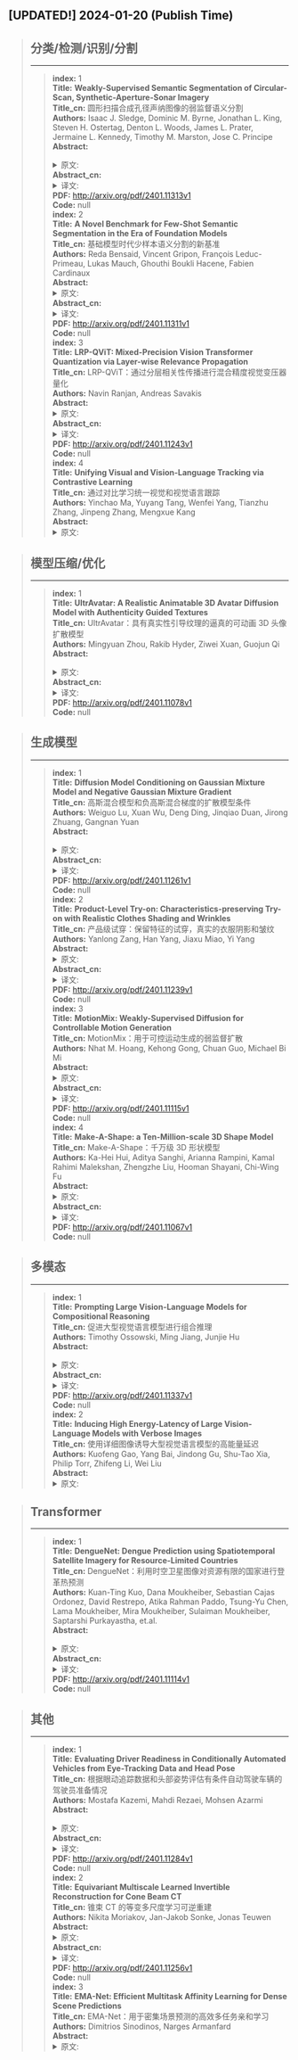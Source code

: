 ## [UPDATED!] **2024-01-20** (Publish Time)

>## **分类/检测/识别/分割**
>---
>>**index:** 1<br />
**Title:** **Weakly-Supervised Semantic Segmentation of Circular-Scan, Synthetic-Aperture-Sonar Imagery**<br />
**Title_cn:** 圆形扫描合成孔径声纳图像的弱监督语义分割<br />
**Authors:** Isaac J. Sledge, Dominic M. Byrne, Jonathan L. King, Steven H. Ostertag, Denton L. Woods, James L. Prater, Jermaine L. Kennedy, Timothy M. Marston, Jose C. Principe<br />
**Abstract:** <details><summary>原文: </summary>We propose a weakly-supervised framework for the semantic segmentation of circular-scan synthetic-aperture-sonar (CSAS) imagery. The first part of our framework is trained in a supervised manner, on image-level labels, to uncover a set of semi-sparse, spatially-discriminative regions in each image. The classification uncertainty of each region is then evaluated. Those areas with the lowest uncertainties are then chosen to be weakly labeled segmentation seeds, at the pixel level, for the second part of the framework. Each of the seed extents are progressively resized according to an unsupervised, information-theoretic loss with structured-prediction regularizers. This reshaping process uses multi-scale, adaptively-weighted features to delineate class-specific transitions in local image content. Content-addressable memories are inserted at various parts of our framework so that it can leverage features from previously seen images to improve segmentation performance for related images.   We evaluate our weakly-supervised framework using real-world CSAS imagery that contains over ten seafloor classes and ten target classes. We show that our framework performs comparably to nine fully-supervised deep networks. Our framework also outperforms eleven of the best weakly-supervised deep networks. We achieve state-of-the-art performance when pre-training on natural imagery. The average absolute performance gap to the next-best weakly-supervised network is well over ten percent for both natural imagery and sonar imagery. This gap is found to be statistically significant.</details>
**Abstract_cn:** <details><summary>译文: </summary>我们提出了一种弱监督框架，用于圆形扫描合成孔径声纳（CSAS）图像的语义分割。我们框架的第一部分以图像级标签上的监督方式进行训练，以发现每个图像中的一组半稀疏的、空间区分的区域。然后评估每个区域的分类不确定性。然后，选择那些不确定性最低的区域作为框架第二部分在像素级别的弱标记分割种子。每个种子范围都根据无监督的信息论损失和结构化预测正则化器逐步调整大小。此重塑过程使用多尺度、自适应加权特征来描绘局部图像内容中特定于类的过渡。内容可寻址存储器被插入到我们框架的各个部分，以便它可以利用先前看到的图像的特征来提高相关图像的分割性能。我们使用包含十多个海底类别和十多个目标类别的真实 CSAS 图像来评估我们的弱监督框架。我们证明我们的框架的性能与九个完全监督的深度网络相当。我们的框架还优于十一个最好的弱监督深度网络。在对自然图像进行预训练时，我们实现了最先进的性能。对于自然图像和声纳图像来说，与次优弱监督网络的平均绝对性能差距远远超过百分之十。发现这种差距在统计上是显着的。</details>
**PDF:** <http://arxiv.org/pdf/2401.11313v1><br />
**Code:** null<br />
>>**index:** 2<br />
**Title:** **A Novel Benchmark for Few-Shot Semantic Segmentation in the Era of Foundation Models**<br />
**Title_cn:** 基础模型时代少样本语义分割的新基准<br />
**Authors:** Reda Bensaid, Vincent Gripon, François Leduc-Primeau, Lukas Mauch, Ghouthi Boukli Hacene, Fabien Cardinaux<br />
**Abstract:** <details><summary>原文: </summary>In recent years, the rapid evolution of computer vision has seen the emergence of various vision foundation models, each tailored to specific data types and tasks. While large language models often share a common pretext task, the diversity in vision foundation models arises from their varying training objectives. In this study, we delve into the quest for identifying the most effective vision foundation models for few-shot semantic segmentation, a critical task in computer vision. Specifically, we conduct a comprehensive comparative analysis of four prominent foundation models: DINO V2, Segment Anything, CLIP, Masked AutoEncoders, and a straightforward ResNet50 pre-trained on the COCO dataset. Our investigation focuses on their adaptability to new semantic segmentation tasks, leveraging only a limited number of segmented images. Our experimental findings reveal that DINO V2 consistently outperforms the other considered foundation models across a diverse range of datasets and adaptation methods. This outcome underscores DINO V2's superior capability to adapt to semantic segmentation tasks compared to its counterparts. Furthermore, our observations indicate that various adapter methods exhibit similar performance, emphasizing the paramount importance of selecting a robust feature extractor over the intricacies of the adaptation technique itself. This insight sheds light on the critical role of feature extraction in the context of few-shot semantic segmentation. This research not only contributes valuable insights into the comparative performance of vision foundation models in the realm of few-shot semantic segmentation but also highlights the significance of a robust feature extractor in this domain.</details>
**Abstract_cn:** <details><summary>译文: </summary>近年来，计算机视觉的快速发展出现了各种视觉基础模型，每种模型都针对特定的数据类型和任务量身定制。虽然大型语言模型通常共享一个共同的借口任务，但视觉基础模型的多样性源于其不同的训练目标。在这项研究中，我们深入研究了如何确定最有效的视觉基础模型来进行少样本语义分割，这是计算机视觉中的一项关键任务。具体来说，我们对四种著名的基础模型进行了全面的比较分析：DINO V2、Segment Anything、CLIP、Masked AutoEncoders 以及在 COCO 数据集上预训练的简单 ResNet50。我们的研究重点是它们对新语义分割任务的适应性，仅利用有限数量的分割图像。我们的实验结果表明，DINO V2 在各种数据集和适应方法中始终优于其他考虑的基础模型。这一结果强调了 DINO V2 与同类产品相比，适应语义分割任务的卓越能力。此外，我们的观察表明，各种适配器方法表现出相似的性能，强调选择鲁棒的特征提取器比适应技术本身的复杂性至关重要。这一见解揭示了特征提取在少镜头语义分割背景下的关键作用。这项研究不仅为视觉基础模型在少镜头语义分割领域的比较性能提供了宝贵的见解，而且还强调了强大的特征提取器在该领域的重要性。</details>
**PDF:** <http://arxiv.org/pdf/2401.11311v1><br />
**Code:** null<br />
>>**index:** 3<br />
**Title:** **LRP-QViT: Mixed-Precision Vision Transformer Quantization via Layer-wise Relevance Propagation**<br />
**Title_cn:** LRP-QViT：通过分层相关性传播进行混合精度视觉变压器量化<br />
**Authors:** Navin Ranjan, Andreas Savakis<br />
**Abstract:** <details><summary>原文: </summary>Vision transformers (ViTs) have demonstrated remarkable performance across various visual tasks. However, ViT models suffer from substantial computational and memory requirements, making it challenging to deploy them on resource-constrained platforms. Quantization is a popular approach for reducing model size, but most studies mainly focus on equal bit-width quantization for the entire network, resulting in sub-optimal solutions. While there are few works on mixed precision quantization (MPQ) for ViTs, they typically rely on search space-based methods or employ mixed precision arbitrarily. In this paper, we introduce LRP-QViT, an explainability-based method for assigning mixed-precision bit allocations to different layers based on their importance during classification. Specifically, to measure the contribution score of each layer in predicting the target class, we employ the Layer-wise Relevance Propagation (LRP) method. LRP assigns local relevance at the output layer and propagates it through all layers, distributing the relevance until it reaches the input layers. These relevance scores serve as indicators for computing the layer contribution score. Additionally, we have introduced a clipped channel-wise quantization aimed at eliminating outliers from post-LayerNorm activations to alleviate severe inter-channel variations. To validate and assess our approach, we employ LRP-QViT across ViT, DeiT, and Swin transformer models on various datasets. Our experimental findings demonstrate that both our fixed-bit and mixed-bit post-training quantization methods surpass existing models in the context of 4-bit and 6-bit quantization.</details>
**Abstract_cn:** <details><summary>译文: </summary>视觉转换器 (ViT) 在各种视觉任务中表现出了卓越的性能。然而，ViT 模型面临大量的计算和内存需求，使得在资源受限的平台上部署它们具有挑战性。量化是减小模型大小的流行方法，但大多数研究主要集中在整个网络的等位宽量化上，从而导致解决方案次优。虽然关于 ViT 混合精度量化（MPQ）的工作很少，但它们通常依赖于基于搜索空间的方法或任意采用混合精度。在本文中，我们介绍了 LRP-QViT，这是一种基于可解释性的方法，用于根据分类过程中的重要性将混合精度比特分配分配给不同的层。具体来说，为了衡量每一层在预测目标类别中的贡献分数，我们采用逐层相关性传播（LRP）方法。 LRP 在输出层分配局部相关性，并将其传播到所有层，分配相关性直到到达输入层。这些相关性分数充当计算层贡献分数的指标。此外，我们引入了一种剪切通道量化，旨在消除 LayerNorm 后激活中的异常值，以减轻严重的通道间变化。为了验证和评估我们的方法，我们在各种数据集上跨 ViT、DeiT 和 Swin 变压器模型使用 LRP-QViT。我们的实验结果表明，我们的固定位和混合位训练后量化方法在 4 位和 6 位量化方面都超越了现有模型。</details>
**PDF:** <http://arxiv.org/pdf/2401.11243v1><br />
**Code:** null<br />
>>**index:** 4<br />
**Title:** **Unifying Visual and Vision-Language Tracking via Contrastive Learning**<br />
**Title_cn:** 通过对比学习统一视觉和视觉语言跟踪<br />
**Authors:** Yinchao Ma, Yuyang Tang, Wenfei Yang, Tianzhu Zhang, Jinpeng Zhang, Mengxue Kang<br />
**Abstract:** <details><summary>原文: </summary>Single object tracking aims to locate the target object in a video sequence according to the state specified by different modal references, including the initial bounding box (BBOX), natural language (NL), or both (NL+BBOX). Due to the gap between different modalities, most existing trackers are designed for single or partial of these reference settings and overspecialize on the specific modality. Differently, we present a unified tracker called UVLTrack, which can simultaneously handle all three reference settings (BBOX, NL, NL+BBOX) with the same parameters. The proposed UVLTrack enjoys several merits. First, we design a modality-unified feature extractor for joint visual and language feature learning and propose a multi-modal contrastive loss to align the visual and language features into a unified semantic space. Second, a modality-adaptive box head is proposed, which makes full use of the target reference to mine ever-changing scenario features dynamically from video contexts and distinguish the target in a contrastive way, enabling robust performance in different reference settings. Extensive experimental results demonstrate that UVLTrack achieves promising performance on seven visual tracking datasets, three vision-language tracking datasets, and three visual grounding datasets. Codes and models will be open-sourced at https://github.com/OpenSpaceAI/UVLTrack.</details>
**Abstract_cn:** <details><summary>译文: </summary>单目标跟踪旨在根据不同模态参考指定的状态来定位视频序列中的目标对象，包括初始边界框（BBOX）、自然语言（NL）或两者（NL+BBOX）。由于不同模态之间的差距，大多数现有跟踪器都是针对这些参考设置中的单个或部分而设计的，并且过度专注于特定模态。不同的是，我们提出了一个名为 UVLTrack 的统一跟踪器，它可以使用相同的参数同时处理所有三个参考设置（BBOX、NL、NL+BBOX）。所提出的 UVLTrack 有几个优点。首先，我们设计了一个用于联合视觉和语言特征学习的模态统一特征提取器，并提出了一种多模态对比损失，将视觉和语言特征对齐到统一的语义空间中。其次，提出了一种模态自适应盒头，它充分利用目标参考从视频上下文中动态挖掘不断变化的场景特征，并以对比的方式区分目标，从而在不同的参考设置下实现鲁棒的性能。大量的实验结果表明，UVLTrack 在七个视觉跟踪数据集、三个视觉语言跟踪数据集和三个视觉基础数据集上取得了良好的性能。代码和模型将在 https://github.com/OpenSpaceAI/UVLTrack 开源。</details>
**PDF:** <http://arxiv.org/pdf/2401.11228v1><br />
**Code:** null<br />
>>**index:** 5<br />
**Title:** **Susceptibility of Adversarial Attack on Medical Image Segmentation Models**<br />
**Title_cn:** 医学图像分割模型对抗性攻击的敏感性<br />
**Authors:** Zhongxuan Wang, Leo Xu<br />
**Abstract:** <details><summary>原文: </summary>The nature of deep neural networks has given rise to a variety of attacks, but little work has been done to address the effect of adversarial attacks on segmentation models trained on MRI datasets. In light of the grave consequences that such attacks could cause, we explore four models from the U-Net family and examine their responses to the Fast Gradient Sign Method (FGSM) attack. We conduct FGSM attacks on each of them and experiment with various schemes to conduct the attacks. In this paper, we find that medical imaging segmentation models are indeed vulnerable to adversarial attacks and that there is a negligible correlation between parameter size and adversarial attack success. Furthermore, we show that using a different loss function than the one used for training yields higher adversarial attack success, contrary to what the FGSM authors suggested. In future efforts, we will conduct the experiments detailed in this paper with more segmentation models and different attacks. We will also attempt to find ways to counteract the attacks by using model ensembles or special data augmentations. Our code is available at https://github.com/ZhongxuanWang/adv_attk</details>
**Abstract_cn:** <details><summary>译文: </summary>深度神经网络的性质引发了各种攻击，但很少有工作来解决对抗性攻击对 MRI 数据集训练的分割模型的影响。鉴于此类攻击可能造成的严重后果，我们探索了 U-Net 系列中的四种模型，并检查了它们对快速梯度符号方法 (FGSM) 攻击的响应。我们对它们中的每一个进行 FGSM 攻击，并尝试各种方案来进行攻击。在本文中，我们发现医学成像分割模型确实容易受到对抗性攻击，并且参数大小和对抗性攻击成功之间的相关性可以忽略不计。此外，我们表明，使用与训练中使用的损失函数不同的损失函数会产生更高的对抗性攻击成功率，这与 FGSM 作者的建议相反。在未来的工作中，我们将使用更多的分割模型和不同的攻击来进行本文详细介绍的实验。我们还将尝试找到通过使用模型集成或特殊数据增强来抵消攻击的方法。我们的代码位于 https://github.com/ZhongxuanWang/adv_attk</details>
**PDF:** <http://arxiv.org/pdf/2401.11224v1><br />
**Code:** null<br />
>>**index:** 6<br />
**Title:** **Towards Category Unification of 3D Single Object Tracking on Point Clouds**<br />
**Title_cn:** 迈向点云上 3D 单目标跟踪的类别统一<br />
**Authors:** Jiahao Nie, Zhiwei He, Xudong Lv, Xueyi Zhou, Dong-Kyu Chae, Fei Xie<br />
**Abstract:** <details><summary>原文: </summary>Category-specific models are provenly valuable methods in 3D single object tracking (SOT) regardless of Siamese or motion-centric paradigms. However, such over-specialized model designs incur redundant parameters, thus limiting the broader applicability of 3D SOT task. This paper first introduces unified models that can simultaneously track objects across all categories using a single network with shared model parameters. Specifically, we propose to explicitly encode distinct attributes associated to different object categories, enabling the model to adapt to cross-category data. We find that the attribute variances of point cloud objects primarily occur from the varying size and shape (e.g., large and square vehicles v.s. small and slender humans). Based on this observation, we design a novel point set representation learning network inheriting transformer architecture, termed AdaFormer, which adaptively encodes the dynamically varying shape and size information from cross-category data in a unified manner. We further incorporate the size and shape prior derived from the known template targets into the model's inputs and learning objective, facilitating the learning of unified representation. Equipped with such designs, we construct two category-unified models SiamCUT and MoCUT.Extensive experiments demonstrate that SiamCUT and MoCUT exhibit strong generalization and training stability. Furthermore, our category-unified models outperform the category-specific counterparts by a significant margin (e.g., on KITTI dataset, 12% and 3% performance gains on the Siamese and motion paradigms). Our code will be available.</details>
**Abstract_cn:** <details><summary>译文: </summary>无论是 Siamese 范式还是以运动为中心的范式，特定类别模型都是 3D 单对象跟踪 (SOT) 中经证明有价值的方法。然而，这种过于专业化的模型设计会产生冗余参数，从而限制了 3D SOT 任务的更广泛适用性。本文首先介绍了统一模型，该模型可以使用具有共享模型参数的单个网络同时跟踪所有类别的对象。具体来说，我们建议显式编码与不同对象类别相关的不同属性，使模型能够适应跨类别数据。我们发现点云对象的属性差异主要来自不同的尺寸和形状（例如，大型和方形的车辆与小型和细长的人类）。基于这一观察，我们设计了一种继承 Transformer 架构的新型点集表示学习网络，称为 AdaFormer，它以统一的方式自适应地编码来自跨类别数据的动态变化的形状和大小信息。我们进一步将从已知模板目标导出的尺寸和形状先验合并到模型的输入和学习目标中，促进统一表示的学习。配备这样的设计，我们构建了两个类别统一的模型SiamCUT和MoCUT。大量的实验表明SiamCUT和MoCUT表现出很强的泛化性和训练稳定性。此外，我们的类别统一模型明显优于特定类别模型（例如，在 KITTI 数据集上，暹罗模型和运动范例的性能分别提高了 12% 和 3%）。我们的代码将可用。</details>
**PDF:** <http://arxiv.org/pdf/2401.11204v1><br />
**Code:** null<br />
>>**index:** 7<br />
**Title:** **Pixel-Wise Recognition for Holistic Surgical Scene Understanding**<br />
**Title_cn:** 用于整体手术场景理解的逐像素识别<br />
**Authors:** Nicolás Ayobi, Santiago Rodríguez, Alejandra Pérez, Isabela Hernández, Nicolás Aparicio, Eugénie Dessevres, Sebastián Peña, Jessica Santander, Juan Ignacio Caicedo, Nicolás Fernández, et.al.<br />
**Abstract:** <details><summary>原文: </summary>This paper presents the Holistic and Multi-Granular Surgical Scene Understanding of Prostatectomies (GraSP) dataset, a curated benchmark that models surgical scene understanding as a hierarchy of complementary tasks with varying levels of granularity. Our approach enables a multi-level comprehension of surgical activities, encompassing long-term tasks such as surgical phases and steps recognition and short-term tasks including surgical instrument segmentation and atomic visual actions detection. To exploit our proposed benchmark, we introduce the Transformers for Actions, Phases, Steps, and Instrument Segmentation (TAPIS) model, a general architecture that combines a global video feature extractor with localized region proposals from an instrument segmentation model to tackle the multi-granularity of our benchmark. Through extensive experimentation, we demonstrate the impact of including segmentation annotations in short-term recognition tasks, highlight the varying granularity requirements of each task, and establish TAPIS's superiority over previously proposed baselines and conventional CNN-based models. Additionally, we validate the robustness of our method across multiple public benchmarks, confirming the reliability and applicability of our dataset. This work represents a significant step forward in Endoscopic Vision, offering a novel and comprehensive framework for future research towards a holistic understanding of surgical procedures.</details>
**Abstract_cn:** <details><summary>译文: </summary>本文介绍了前列腺切除术的整体和多粒度手术场景理解 (GraSP) 数据集，这是一个精心策划的基准，它将手术场景理解建模为具有不同粒度级别的补充任务的层次结构。我们的方法能够对手术活动进行多层次的理解，包括手术阶段和步骤识别等长期任务以及手术器械分割和原子视觉动作检测等短期任务。为了利用我们提出的基准，我们引入了动作、阶段、步骤和仪器分割（TAPIS）模型的变压器，这是一种通用架构，它将全局视频特征提取器与来自仪器分割模型的局部区域建议相结合，以解决多粒度问题我们的基准。通过广泛的实验，我们展示了在短期识别任务中包含分割注释的影响，突出了每个任务不同的粒度要求，并确立了 TAPIS 相对于之前提出的基线和传统的基于 CNN 的模型的优越性。此外，我们在多个公共基准上验证了我们方法的稳健性，确认了我们数据集的可靠性和适用性。这项工作代表了内窥镜视觉领域向前迈出的重要一步，为未来研究提供了一个新颖而全面的框架，以全面了解外科手术。</details>
**PDF:** <http://arxiv.org/pdf/2401.11174v1><br />
**Code:** null<br />
>>**index:** 8<br />
**Title:** **Simultaneous Gesture Classification and Localization with an Automatic Gesture Annotation Model**<br />
**Title_cn:** 使用自动手势注释模型同时进行手势分类和定位<br />
**Authors:** Junxiao Shen, Xuhai Xu, Ran Tan, Amy Karlson, Evan Strasnick<br />
**Abstract:** <details><summary>原文: </summary>Training a real-time gesture recognition model heavily relies on annotated data. However, manual data annotation is costly and demands substantial human effort. In order to address this challenge, we propose a novel annotation model that can automatically annotate gesture classes and identify their temporal ranges. Our ablation study demonstrates that our annotation model design surpasses the baseline in terms of both gesture classification accuracy (3-4\% improvement) and localization accuracy (71-75\% improvement). We believe that this annotation model has immense potential to improve the training of downstream gesture recognition models using unlabeled datasets.</details>
**Abstract_cn:** <details><summary>译文: </summary>训练实时手势识别模型很大程度上依赖于带注释的数据。然而，手动数据注释成本高昂并且需要大量的人力。为了应对这一挑战，我们提出了一种新颖的注释模型，可以自动注释手势类别并识别其时间范围。我们的消融研究表明，我们的注释模型设计在手势分类精度（提高 3-4%）和定位精度（提高 71-75%）方面都超过了基线。我们相信，该注释模型具有巨大的潜力，可以改进使用未标记数据集的下游手势识别模型的训练。</details>
**PDF:** <http://arxiv.org/pdf/2401.11150v1><br />
**Code:** null<br />
>>**index:** 9<br />
**Title:** **Towards Open-World Gesture Recognition**<br />
**Title_cn:** 迈向开放世界手势识别<br />
**Authors:** Junxiao Shen, Matthias De Lange, Xuhai "Orson" Xu, Enmin Zhou, Ran Tan, Naveen Suda, Maciej Lazarewicz, Per Ola Kristensson, Amy Karlson, Evan Strasnick<br />
**Abstract:** <details><summary>原文: </summary>Static machine learning methods in gesture recognition assume that training and test data come from the same underlying distribution. However, in real-world applications involving gesture recognition on wrist-worn devices, data distribution may change over time. We formulate this problem of adapting recognition models to new tasks, where new data patterns emerge, as open-world gesture recognition (OWGR). We propose leveraging continual learning to make machine learning models adaptive to new tasks without degrading performance on previously learned tasks. However, the exploration of parameters for questions around when and how to train and deploy recognition models requires time-consuming user studies and is sometimes impractical. To address this challenge, we propose a design engineering approach that enables offline analysis on a collected large-scale dataset with various parameters and compares different continual learning methods. Finally, design guidelines are provided to enhance the development of an open-world wrist-worn gesture recognition process.</details>
**Abstract_cn:** <details><summary>译文: </summary>手势识别中的静态机器学习方法假设训练和测试数据来自相同的底层分布。然而，在涉及腕戴式设备上的手势识别的现实应用中，数据分布可能会随着时间的推移而改变。我们将识别模型适应新任务（其中出现新数据模式）的问题表述为开放世界手势识别（OWGR）。我们建议利用持续学习使机器学习模型适应新任务，而不会降低先前学习任务的性能。然而，探索何时以及如何训练和部署识别模型的参数需要耗时的用户研究，有时是不切实际的。为了应对这一挑战，我们提出了一种设计工程方法，可以对收集的具有各种参数的大规模数据集进行离线分析，并比较不同的持续学习方法。最后，提供了设计指南，以增强开放世界腕戴式手势识别过程的开发。</details>
**PDF:** <http://arxiv.org/pdf/2401.11144v1><br />
**Code:** null<br />
>>**index:** 10<br />
**Title:** **Gaussian Adaptive Attention is All You Need: Robust Contextual Representations Across Multiple Modalities**<br />
**Title_cn:** 高斯自适应注意力就是您所需要的：跨多种模式的稳健上下文表示<br />
**Authors:** Georgios Ioannides, Aman Chadha, Aaron Elkins<br />
**Abstract:** <details><summary>原文: </summary>We propose the Multi-Head Gaussian Adaptive Attention Mechanism (GAAM), a novel probabilistic attention framework, and the Gaussian Adaptive Transformer (GAT), designed to enhance information aggregation across multiple modalities, including Speech, Text and Vision. GAAM integrates learnable mean and variance into its attention mechanism, implemented in a Multi-Headed framework enabling it to collectively model any Probability Distribution for dynamic recalibration of feature significance. This method demonstrates significant improvements, especially with highly non-stationary data, surpassing the state-of-the-art attention techniques in model performance (up to approximately +20% in accuracy) by identifying key elements within the feature space. GAAM's compatibility with dot-product-based attention models and relatively low number of parameters showcases its adaptability and potential to boost existing attention frameworks. Empirically, GAAM exhibits superior adaptability and efficacy across a diverse range of tasks, including emotion recognition in speech, image classification, and text classification, thereby establishing its robustness and versatility in handling multi-modal data. Furthermore, we introduce the Importance Factor (IF), a new learning-based metric that enhances the explainability of models trained with GAAM-based methods. Overall, GAAM represents an advancement towards development of better performing and more explainable attention models across multiple modalities.</details>
**Abstract_cn:** <details><summary>译文: </summary>我们提出了多头高斯自适应注意力机制（GAAM）（一种新颖的概率注意力框架）和高斯自适应变换器（GAT），旨在增强跨多种模式（包括语音、文本和视觉）的信息聚合。 GAAM 将可学习的均值和方差集成到其注意力机制中，并在多头框架中实现，使其能够对任何概率分布进行集体建模，以动态重新校准特征重要性。该方法展示了显着的改进，特别是对于高度非平稳的数据，通过识别特征空间内的关键元素，在模型性能方面超越了最先进的注意力技术（准确率高达约+20%）。 GAAM 与基于点积的注意力模型的兼容性和相对较少的参数数量展示了其适应性和提升现有注意力框架的潜力。根据经验，GAAM 在各种任务中表现出卓越的适应性和有效性，包括语音中的情感识别、图像分类和文本分类，从而确立了其在处理多模态数据方面的鲁棒性和多功能性。此外，我们还引入了重要性因子 (IF)，这是一种新的基于学习的指标，可增强使用基于 GAAM 的方法训练的模型的可解释性。总体而言，GAAM 代表了跨多种模式开发性能更好、更易于解释的注意力模型的进步。</details>
**PDF:** <http://arxiv.org/pdf/2401.11143v1><br />
**Code:** null<br />
>>**index:** 11<br />
**Title:** **Stability Plasticity Decoupled Fine-tuning For Few-shot end-to-end Object Detection**<br />
**Title_cn:** 用于少样本端到端物体检测的稳定性可塑性解耦微调<br />
**Authors:** Yuantao Yin, Ping Yin<br />
**Abstract:** <details><summary>原文: </summary>Few-shot object detection(FSOD) aims to design methods to adapt object detectors efficiently with only few annotated samples. Fine-tuning has been shown to be an effective and practical approach. However, previous works often take the classical base-novel two stage fine-tuning procedure but ignore the implicit stability-plasticity contradiction among different modules. Specifically, the random re-initialized classifiers need more plasticity to adapt to novel samples. The other modules inheriting pre-trained weights demand more stability to reserve their class-agnostic knowledge. Regular fine-tuning which couples the optimization of these two parts hurts the model generalization in FSOD scenarios. In this paper, we find that this problem is prominent in the end-to-end object detector Sparse R-CNN for its multi-classifier cascaded architecture. We propose to mitigate this contradiction by a new three-stage fine-tuning procedure by introducing an addtional plasticity classifier fine-tuning(PCF) stage. We further design the multi-source ensemble(ME) technique to enhance the generalization of the model in the final fine-tuning stage. Extensive experiments verify that our method is effective in regularizing Sparse R-CNN, outperforming previous methods in the FSOD benchmark.</details>
**Abstract_cn:** <details><summary>译文: </summary>少样本目标检测（FSOD）旨在设计方法，仅用少量带注释的样本即可有效地适应目标检测器。微调已被证明是一种有效且实用的方法。然而，以前的工作往往采取经典的基础小说两阶段微调程序，而忽略了不同模块之间隐含的稳定性-可塑性矛盾。具体来说，随机重新初始化的分类器需要更多的可塑性来适应新的样本。继承预训练权重的其他模块需要更高的稳定性来保留其与类别无关的知识。定期微调将这两部分的优化结合在一起，会损害 FSOD 场景中的模型泛化能力。在本文中，我们发现这个问题在端到端目标检测器 Sparse R-CNN 的多分类器级联架构中很突出。我们建议通过引入额外的塑性分类器微调（PCF）阶段，通过新的三阶段微调程序来缓解这一矛盾。我们进一步设计了多源集成（ME）技术，以增强最终微调阶段模型的泛化能力。大量实验验证了我们的方法在规范稀疏 R-CNN 方面是有效的，在 FSOD 基准测试中优于以前的方法。</details>
**PDF:** <http://arxiv.org/pdf/2401.11140v1><br />
**Code:** null<br />
>>**index:** 12<br />
**Title:** **Uncertainty-aware Bridge based Mobile-Former Network for Event-based Pattern Recognition**<br />
**Title_cn:** 基于不确定性感知桥的移动前网络，用于基于事件的模式识别<br />
**Authors:** Haoxiang Yang, Chengguo Yuan, Yabin Zhu, Lan Chen, Xiao Wang, Jin Tang<br />
**Abstract:** <details><summary>原文: </summary>The mainstream human activity recognition (HAR) algorithms are developed based on RGB cameras, which are easily influenced by low-quality images (e.g., low illumination, motion blur). Meanwhile, the privacy protection issue caused by ultra-high definition (HD) RGB cameras aroused more and more people's attention. Inspired by the success of event cameras which perform better on high dynamic range, no motion blur, and low energy consumption, we propose to recognize human actions based on the event stream. We propose a lightweight uncertainty-aware information propagation based Mobile-Former network for efficient pattern recognition, which aggregates the MobileNet and Transformer network effectively. Specifically, we first embed the event images using a stem network into feature representations, then, feed them into uncertainty-aware Mobile-Former blocks for local and global feature learning and fusion. Finally, the features from MobileNet and Transformer branches are concatenated for pattern recognition. Extensive experiments on multiple event-based recognition datasets fully validated the effectiveness of our model. The source code of this work will be released at https://github.com/Event-AHU/Uncertainty_aware_MobileFormer.</details>
**Abstract_cn:** <details><summary>译文: </summary>主流的人体活动识别（HAR）算法是基于RGB相机开发的，很容易受到低质量图像（例如低照度、运动模糊）的影响。与此同时，超高清RGB摄像头带来的隐私保护问题也引起了越来越多人们的关注。受到事件相机在高动态范围、无运动模糊和低能耗方面表现更好的成功的启发，我们建议根据事件流识别人类动作。我们提出了一种基于轻量级不确定性感知信息传播的 Mobile-Former 网络，用于高效模式识别，它有效地聚合了 MobileNet 和 Transformer 网络。具体来说，我们首先使用干网络将事件图像嵌入到特征表示中，然后将它们输入到不确定性感知的 Mobile-Former 块中，以进行局部和全局特征学习和融合。最后，将 MobileNet 和 Transformer 分支的特征连接起来以进行模式识别。对多个基于事件的识别数据集的广泛实验充分验证了我们模型的有效性。这项工作的源代码将在 https://github.com/Event-AHU/Uncertainty_aware_MobileFormer 发布。</details>
**PDF:** <http://arxiv.org/pdf/2401.11123v1><br />
**Code:** null<br />
>>**index:** 13<br />
**Title:** **Spatial Structure Constraints for Weakly Supervised Semantic Segmentation**<br />
**Title_cn:** 弱监督语义分割的空间结构约束<br />
**Authors:** Tao Chen, Yazhou Yao, Xingguo Huang, Zechao Li, Liqiang Nie, Jinhui Tang<br />
**Abstract:** <details><summary>原文: </summary>The image-level label has prevailed in weakly supervised semantic segmentation tasks due to its easy availability. Since image-level labels can only indicate the existence or absence of specific categories of objects, visualization-based techniques have been widely adopted to provide object location clues. Considering class activation maps (CAMs) can only locate the most discriminative part of objects, recent approaches usually adopt an expansion strategy to enlarge the activation area for more integral object localization. However, without proper constraints, the expanded activation will easily intrude into the background region. In this paper, we propose spatial structure constraints (SSC) for weakly supervised semantic segmentation to alleviate the unwanted object over-activation of attention expansion. Specifically, we propose a CAM-driven reconstruction module to directly reconstruct the input image from deep CAM features, which constrains the diffusion of last-layer object attention by preserving the coarse spatial structure of the image content. Moreover, we propose an activation self-modulation module to refine CAMs with finer spatial structure details by enhancing regional consistency. Without external saliency models to provide background clues, our approach achieves 72.7\% and 47.0\% mIoU on the PASCAL VOC 2012 and COCO datasets, respectively, demonstrating the superiority of our proposed approach.</details>
**Abstract_cn:** <details><summary>译文: </summary>图像级标签由于其易于使用而在弱监督语义分割任务中占据了主导地位。由于图像级标签只能指示特定类别的对象是否存在，因此基于可视化的技术已被广泛采用来提供对象位置线索。考虑到类激活图（CAM）只能定位对象中最具辨别力的部分，最近的方法通常采用扩展策略来扩大激活区域，以实现更完整的对象定位。然而，如果没有适当的约束，扩展的激活很容易侵入背景区域。在本文中，我们提出了弱监督语义分割的空间结构约束（SSC），以减轻注意力扩展中不需要的对象过度激活。具体来说，我们提出了一种 CAM 驱动的重建模块，可以直接从深层 CAM 特征重建输入图像，通过保留图像内容的粗糙空间结构来限制最后一层对象注意力的扩散。此外，我们提出了一种激活自调制模块，通过增强区域一致性来细化具有更精细空间结构细节的 CAM。在没有外部显着性模型提供背景线索的情况下，我们的方法在 PASCAL VOC 2012 和 COCO 数据集上分别实现了 72.7\% 和 47.0\% mIoU，证明了我们提出的方法的优越性。</details>
**PDF:** <http://arxiv.org/pdf/2401.11122v1><br />
**Code:** null<br />
>>**index:** 14<br />
**Title:** **VONet: Unsupervised Video Object Learning With Parallel U-Net Attention and Object-wise Sequential VAE**<br />
**Title_cn:** VONet：利用并行 U-Net Attention 和对象顺序 VAE 进行无监督视频对象学习<br />
**Authors:** Haonan Yu, Wei Xu<br />
**Abstract:** <details><summary>原文: </summary>Unsupervised video object learning seeks to decompose video scenes into structural object representations without any supervision from depth, optical flow, or segmentation. We present VONet, an innovative approach that is inspired by MONet. While utilizing a U-Net architecture, VONet employs an efficient and effective parallel attention inference process, generating attention masks for all slots simultaneously. Additionally, to enhance the temporal consistency of each mask across consecutive video frames, VONet develops an object-wise sequential VAE framework. The integration of these innovative encoder-side techniques, in conjunction with an expressive transformer-based decoder, establishes VONet as the leading unsupervised method for object learning across five MOVI datasets, encompassing videos of diverse complexities. Code is available at https://github.com/hnyu/vonet.</details>
**Abstract_cn:** <details><summary>译文: </summary>无监督视频对象学习旨在将视频场景分解为结构对象表示，而无需任何深度、光流或分割的监督。我们提出了 VONet，这是一种受 MONet 启发的创新方法。在利用 U-Net 架构的同时，VONet 采用高效且有效的并行注意力推理过程，同时为所有时隙生成注意力掩模。此外，为了增强连续视频帧中每个掩模的时间一致性，VONet 开发了一个对象方式的顺序 VAE 框架。这些创新的编码器端技术与基于 Transformer 的富有表现力的解码器相结合，使 VONet 成为跨五个 MOVI 数据集（涵盖不同复杂性的视频）进行对象学习的领先无监督方法。代码可在 https://github.com/hnyu/vonet 获取。</details>
**PDF:** <http://arxiv.org/pdf/2401.11110v1><br />
**Code:** null<br />
>>**index:** 15<br />
**Title:** **Adaptive Global-Local Representation Learning and Selection for Cross-Domain Facial Expression Recognition**<br />
**Title_cn:** 跨域面部表情识别的自适应全局局部表示学习和选择<br />
**Authors:** Yuefang Gao, Yuhao Xie, Zeke Zexi Hu, Tianshui Chen, Liang Lin<br />
**Abstract:** <details><summary>原文: </summary>Domain shift poses a significant challenge in Cross-Domain Facial Expression Recognition (CD-FER) due to the distribution variation across different domains. Current works mainly focus on learning domain-invariant features through global feature adaptation, while neglecting the transferability of local features. Additionally, these methods lack discriminative supervision during training on target datasets, resulting in deteriorated feature representation in target domain. To address these limitations, we propose an Adaptive Global-Local Representation Learning and Selection (AGLRLS) framework. The framework incorporates global-local adversarial adaptation and semantic-aware pseudo label generation to enhance the learning of domain-invariant and discriminative feature during training. Meanwhile, a global-local prediction consistency learning is introduced to improve classification results during inference. Specifically, the framework consists of separate global-local adversarial learning modules that learn domain-invariant global and local features independently. We also design a semantic-aware pseudo label generation module, which computes semantic labels based on global and local features. Moreover, a novel dynamic threshold strategy is employed to learn the optimal thresholds by leveraging independent prediction of global and local features, ensuring filtering out the unreliable pseudo labels while retaining reliable ones. These labels are utilized for model optimization through the adversarial learning process in an end-to-end manner. During inference, a global-local prediction consistency module is developed to automatically learn an optimal result from multiple predictions. We conduct comprehensive experiments and analysis based on a fair evaluation benchmark. The results demonstrate that the proposed framework outperforms the current competing methods by a substantial margin.</details>
**Abstract_cn:** <details><summary>译文: </summary>由于不同域之间的分布变化，域转移对跨域面部表情识别（CD-FER）提出了重大挑战。目前的工作主要集中在通过全局特征适应来学习领域不变特征，而忽略了局部特征的可迁移性。此外，这些方法在目标数据集的训练过程中缺乏区分性监督，导致目标域中的特征表示恶化。为了解决这些限制，我们提出了自适应全局局部表示学习和选择（AGLRLS）框架。该框架结合了全局-局部对抗适应和语义感知伪标签生成，以增强训练过程中领域不变和判别性特征的学习。同时，引入全局-局部预测一致性学习来改善推理过程中的分类结果。具体来说，该框架由单独的全局局部对抗性学习模块组成，这些模块独立学习领域不变的全局和局部特征。我们还设计了一个语义感知的伪标签生成模块，它根据全局和局部特征计算语义标签。此外，采用一种新颖的动态阈值策略，通过利用全局和局部特征的独立预测来学习最佳阈值，确保过滤掉不可靠的伪标签，同时保留可靠的伪标签。这些标签用于通过端到端的对抗性学习过程进行模型优化。在推理过程中，开发了全局-局部预测一致性模块，以自动从多个预测中学习最佳结果。我们基于公平的评估基准进行全面的实验和分析。结果表明，所提出的框架大大优于当前的竞争方法。</details>
**PDF:** <http://arxiv.org/pdf/2401.11085v1><br />
**Code:** null<br />

>## **模型压缩/优化**
>---
>>**index:** 1<br />
**Title:** **UltrAvatar: A Realistic Animatable 3D Avatar Diffusion Model with Authenticity Guided Textures**<br />
**Title_cn:** UltrAvatar：具有真实性引导纹理的逼真的可动画 3D 头像扩散模型<br />
**Authors:** Mingyuan Zhou, Rakib Hyder, Ziwei Xuan, Guojun Qi<br />
**Abstract:** <details><summary>原文: </summary>Recent advances in 3D avatar generation have gained significant attentions. These breakthroughs aim to produce more realistic animatable avatars, narrowing the gap between virtual and real-world experiences. Most of existing works employ Score Distillation Sampling (SDS) loss, combined with a differentiable renderer and text condition, to guide a diffusion model in generating 3D avatars. However, SDS often generates oversmoothed results with few facial details, thereby lacking the diversity compared with ancestral sampling. On the other hand, other works generate 3D avatar from a single image, where the challenges of unwanted lighting effects, perspective views, and inferior image quality make them difficult to reliably reconstruct the 3D face meshes with the aligned complete textures. In this paper, we propose a novel 3D avatar generation approach termed UltrAvatar with enhanced fidelity of geometry, and superior quality of physically based rendering (PBR) textures without unwanted lighting. To this end, the proposed approach presents a diffuse color extraction model and an authenticity guided texture diffusion model. The former removes the unwanted lighting effects to reveal true diffuse colors so that the generated avatars can be rendered under various lighting conditions. The latter follows two gradient-based guidances for generating PBR textures to render diverse face-identity features and details better aligning with 3D mesh geometry. We demonstrate the effectiveness and robustness of the proposed method, outperforming the state-of-the-art methods by a large margin in the experiments.</details>
**Abstract_cn:** <details><summary>译文: </summary>3D 头像生成的最新进展引起了广泛关注。这些突破旨在产生更逼真的动画化身，缩小虚拟和现实世界体验之间的差距。大多数现有作品都采用分数蒸馏采样 (SDS) 损失，结合可微渲染器和文本条件，来指导扩散模型生成 3D 头像。然而，SDS 经常生成过度平滑的结果，面部细节很少，因此与祖先采样相比缺乏多样性。另一方面，其他作品从单个图像生成 3D 头像，其中不需要的光照效果、透视图和较差的图像质量的挑战使得它们难以可靠地重建具有对齐的完整纹理的 3D 面部网格。在本文中，我们提出了一种称为 UltrAvatar 的新型 3D 头像生成方法，该方法具有增强的几何保真度和基于物理的渲染 (PBR) 纹理的卓越质量，并且没有不需要的照明。为此，所提出的方法提出了漫射颜色提取模型和真实性引导纹理扩散模型。前者消除了不需要的光照效果，以显示真实的漫反射颜色，以便生成的头像可以在各种光照条件下渲染。后者遵循两个基于梯度的指导来生成 PBR 纹理，以渲染不同的面部身份特征和细节，更好地与 3D 网格几何体对齐。我们证明了所提出方法的有效性和鲁棒性，在实验中大大优于最先进的方法。</details>
**PDF:** <http://arxiv.org/pdf/2401.11078v1><br />
**Code:** null<br />

>## **生成模型**
>---
>>**index:** 1<br />
**Title:** **Diffusion Model Conditioning on Gaussian Mixture Model and Negative Gaussian Mixture Gradient**<br />
**Title_cn:** 高斯混合模型和负高斯混合梯度的扩散模型条件<br />
**Authors:** Weiguo Lu, Xuan Wu, Deng Ding, Jinqiao Duan, Jirong Zhuang, Gangnan Yuan<br />
**Abstract:** <details><summary>原文: </summary>Diffusion models (DMs) are a type of generative model that has a huge impact on image synthesis and beyond. They achieve state-of-the-art generation results in various generative tasks. A great diversity of conditioning inputs, such as text or bounding boxes, are accessible to control the generation. In this work, we propose a conditioning mechanism utilizing Gaussian mixture models (GMMs) as feature conditioning to guide the denoising process. Based on set theory, we provide a comprehensive theoretical analysis that shows that conditional latent distribution based on features and classes is significantly different, so that conditional latent distribution on features produces fewer defect generations than conditioning on classes. Two diffusion models conditioned on the Gaussian mixture model are trained separately for comparison. Experiments support our findings. A novel gradient function called the negative Gaussian mixture gradient (NGMG) is proposed and applied in diffusion model training with an additional classifier. Training stability has improved. We also theoretically prove that NGMG shares the same benefit as the Earth Mover distance (Wasserstein) as a more sensible cost function when learning distributions supported by low-dimensional manifolds.</details>
**Abstract_cn:** <details><summary>译文: </summary>扩散模型 (DM) 是一种生成模型，对图像合成及其他领域具有巨大影响。他们在各种生成任务中取得了最先进的生成结果。可以使用多种调节输入（例如文本或边界框）来控制生成。在这项工作中，我们提出了一种利用高斯混合模型（GMM）作为特征调节来指导去噪过程的调节机制。基于集合论，我们提供了全面的理论分析，表明基于特征和类别的条件潜在分布有显着不同，因此特征上的条件潜在分布比类别上的条件潜在分布产生的缺陷更少。分别训练两个以高斯混合模型为条件的扩散模型进行比较。实验支持我们的发现。提出了一种称为负高斯混合梯度（NGMG）的新型梯度函数，并将其应用于具有附加分类器的扩散模型训练。训练稳定性有所提高。我们还从理论上证明，在学习低维流形支持的分布时，NGMG 与 Earth Mover 距离 (Wasserstein) 具有相同的优势，作为更合理的成本函数。</details>
**PDF:** <http://arxiv.org/pdf/2401.11261v1><br />
**Code:** null<br />
>>**index:** 2<br />
**Title:** **Product-Level Try-on: Characteristics-preserving Try-on with Realistic Clothes Shading and Wrinkles**<br />
**Title_cn:** 产品级试穿：保留特征的试穿，真实的衣服阴影和皱纹<br />
**Authors:** Yanlong Zang, Han Yang, Jiaxu Miao, Yi Yang<br />
**Abstract:** <details><summary>原文: </summary>Image-based virtual try-on systems,which fit new garments onto human portraits,are gaining research attention.An ideal pipeline should preserve the static features of clothes(like textures and logos)while also generating dynamic elements(e.g.shadows,folds)that adapt to the model's pose and environment.Previous works fail specifically in generating dynamic features,as they preserve the warped in-shop clothes trivially with predicted an alpha mask by composition.To break the dilemma of over-preserving and textures losses,we propose a novel diffusion-based Product-level virtual try-on pipeline,\ie PLTON, which can preserve the fine details of logos and embroideries while producing realistic clothes shading and wrinkles.The main insights are in three folds:1)Adaptive Dynamic Rendering:We take a pre-trained diffusion model as a generative prior and tame it with image features,training a dynamic extractor from scratch to generate dynamic tokens that preserve high-fidelity semantic information. Due to the strong generative power of the diffusion prior,we can generate realistic clothes shadows and wrinkles.2)Static Characteristics Transformation: High-frequency Map(HF-Map)is our fundamental insight for static representation.PLTON first warps in-shop clothes to the target model pose by a traditional warping network,and uses a high-pass filter to extract an HF-Map for preserving static cloth features.The HF-Map is used to generate modulation maps through our static extractor,which are injected into a fixed U-net to synthesize the final result.To enhance retention,a Two-stage Blended Denoising method is proposed to guide the diffusion process for correct spatial layout and color.PLTON is finetuned only with our collected small-size try-on dataset.Extensive quantitative and qualitative experiments on 1024 768 datasets demonstrate the superiority of our framework in mimicking real clothes dynamics.</details>
**Abstract_cn:** <details><summary>译文: </summary>基于图像的虚拟试穿系统正在引起研究关注，该系统可以将新服装适配到人体肖像上。理想的流程应该保留衣服的静态特征（如纹理和徽标），同时生成动态元素（如阴影、褶皱），适应模型的姿势和环境。以前的工作在生成动态特征方面尤其失败，因为它们通过合成预测的 alpha 掩模微不足道地保留了扭曲的店内衣服。为了打破过度保留和纹理损失的困境，我们提出了一种新颖的基于扩散的产品级虚拟试穿管道，即 PLTON，它可以保留徽标和刺绣的精细细节，同时产生逼真的衣服阴影和皱纹。主要见解分为三个方面：1）自适应动态渲染：我们采用预先训练的扩散模型作为生成先验，并用图像特征来驯服它，从头开始训练动态提取器以生成保留高保真语义信息的动态标记。由于扩散先验的强大生成能力，我们可以生成逼真的衣服阴影和皱纹。2）静态特征转换：高频图（HF-Map）是我们静态表示的基本见解。PLTON首先对店内衣​​服进行变形通过传统的扭曲网络对目标模型构成，并使用高通滤波器提取 HF-Map 以保留静态布料特征。HF-Map 用于通过我们的静态提取器生成调制图，并将其注入到固定U-net来合成最终结果。为了增强保留，提出了一种两阶段混合去噪方法来指导扩散过程以获得正确的空间布局和颜色。PLTON仅使用我们收集的小尺寸试戴数据集进行微调。对 1024 768 个数据集进行的广泛定量和定性实验证明了我们的框架在模仿真实衣服动态方面的优越性。</details>
**PDF:** <http://arxiv.org/pdf/2401.11239v1><br />
**Code:** null<br />
>>**index:** 3<br />
**Title:** **MotionMix: Weakly-Supervised Diffusion for Controllable Motion Generation**<br />
**Title_cn:** MotionMix：用于可控运动生成的弱监督扩散<br />
**Authors:** Nhat M. Hoang, Kehong Gong, Chuan Guo, Michael Bi Mi<br />
**Abstract:** <details><summary>原文: </summary>Controllable generation of 3D human motions becomes an important topic as the world embraces digital transformation. Existing works, though making promising progress with the advent of diffusion models, heavily rely on meticulously captured and annotated (e.g., text) high-quality motion corpus, a resource-intensive endeavor in the real world. This motivates our proposed MotionMix, a simple yet effective weakly-supervised diffusion model that leverages both noisy and unannotated motion sequences. Specifically, we separate the denoising objectives of a diffusion model into two stages: obtaining conditional rough motion approximations in the initial $T-T^*$ steps by learning the noisy annotated motions, followed by the unconditional refinement of these preliminary motions during the last $T^*$ steps using unannotated motions. Notably, though learning from two sources of imperfect data, our model does not compromise motion generation quality compared to fully supervised approaches that access gold data. Extensive experiments on several benchmarks demonstrate that our MotionMix, as a versatile framework, consistently achieves state-of-the-art performances on text-to-motion, action-to-motion, and music-to-dance tasks.</details>
**Abstract_cn:** <details><summary>译文: </summary>随着世界拥抱数字化转型，可控生成 3D 人体动作成为一个重要课题。现有的工作虽然随着扩散模型的出现取得了有希望的进展，但在很大程度上依赖于精心捕获和注释（例如文本）的高质量运动语料库，这是现实世界中资源密集型的工作。这激发了我们提出的 MotionMix，这是一种简单而有效的弱监督扩散模型，它利用了噪声和未注释的运动序列。具体来说，我们将扩散模型的去噪目标分为两个阶段：通过学习噪声注释运动，在初始 $T-T^*$ 步骤中获得条件粗略运动近似，然后在最后 $T 期间对这些初步运动进行无条件细化^*$ 使用未注释的动作进行步骤。值得注意的是，尽管从两个不完美数据源学习，但与访问黄金数据的完全监督方法相比，我们的模型并没有损害运动生成质量。对多个基准的大量实验表明，我们的 MotionMix 作为一个多功能框架，在文本到动作、动作到动作和音乐到舞蹈任务上始终如一地实现了最先进的性能。</details>
**PDF:** <http://arxiv.org/pdf/2401.11115v1><br />
**Code:** null<br />
>>**index:** 4<br />
**Title:** **Make-A-Shape: a Ten-Million-scale 3D Shape Model**<br />
**Title_cn:** Make-A-Shape：千万级 3D 形状模型<br />
**Authors:** Ka-Hei Hui, Aditya Sanghi, Arianna Rampini, Kamal Rahimi Malekshan, Zhengzhe Liu, Hooman Shayani, Chi-Wing Fu<br />
**Abstract:** <details><summary>原文: </summary>Significant progress has been made in training large generative models for natural language and images. Yet, the advancement of 3D generative models is hindered by their substantial resource demands for training, along with inefficient, non-compact, and less expressive representations. This paper introduces Make-A-Shape, a new 3D generative model designed for efficient training on a vast scale, capable of utilizing 10 millions publicly-available shapes. Technical-wise, we first innovate a wavelet-tree representation to compactly encode shapes by formulating the subband coefficient filtering scheme to efficiently exploit coefficient relations. We then make the representation generatable by a diffusion model by devising the subband coefficients packing scheme to layout the representation in a low-resolution grid. Further, we derive the subband adaptive training strategy to train our model to effectively learn to generate coarse and detail wavelet coefficients. Last, we extend our framework to be controlled by additional input conditions to enable it to generate shapes from assorted modalities, e.g., single/multi-view images, point clouds, and low-resolution voxels. In our extensive set of experiments, we demonstrate various applications, such as unconditional generation, shape completion, and conditional generation on a wide range of modalities. Our approach not only surpasses the state of the art in delivering high-quality results but also efficiently generates shapes within a few seconds, often achieving this in just 2 seconds for most conditions.</details>
**Abstract_cn:** <details><summary>译文: </summary>在训练自然语言和图像的大型生成模型方面取得了重大进展。然而，3D 生成模型的进步受到大量训练资源需求以及低效、不紧凑和表达能力较差的阻碍。本文介绍了 Make-A-Shape，这是一种新的 3D 生成模型，专为大规模高效训练而设计，能够利用 1000 万个公开可用的形状。在技​​术方面，我们首先创新小波树表示，通过制定子带系数滤波方案来有效地利用系数关系来对形状进行紧凑编码。然后，我们通过设计子带系数打包方案以在低分辨率网格中布局表示，从而使表示可由扩散模型生成。此外，我们推导了子带自适应训练策略来训练我们的模型，以有效地学习生成粗略和细节小波系数。最后，我们扩展了我们的框架，使其能够通过额外的输入条件进行控制，使其能够从各种模式生成形状，例如单/多视图图像、点云和低分辨率体素。在我们广泛的实验中，我们演示了各种应用，例如各种模式上的无条件生成、形状完成和条件生成。我们的方法不仅在提供高质量结果方面超越了最先进的技术，而且还能在几秒钟内有效地生成形状，在大多数情况下通常只需 2 秒即可实现这一目标。</details>
**PDF:** <http://arxiv.org/pdf/2401.11067v1><br />
**Code:** null<br />

>## **多模态**
>---
>>**index:** 1<br />
**Title:** **Prompting Large Vision-Language Models for Compositional Reasoning**<br />
**Title_cn:** 促进大型视觉语言模型进行组合推理<br />
**Authors:** Timothy Ossowski, Ming Jiang, Junjie Hu<br />
**Abstract:** <details><summary>原文: </summary>Vision-language models such as CLIP have shown impressive capabilities in encoding texts and images into aligned embeddings, enabling the retrieval of multimodal data in a shared embedding space. However, these embedding-based models still face challenges in effectively matching images and texts with similar visio-linguistic compositionality, as evidenced by their performance on the recent Winoground dataset. In this paper, we argue that this limitation stems from two factors: the use of single vector representations for complex multimodal data, and the absence of step-by-step reasoning in these embedding-based methods. To address this issue, we make an exploratory step using a novel generative method that prompts large vision-language models (e.g., GPT-4) to depict images and perform compositional reasoning. Our method outperforms other embedding-based methods on the Winoground dataset, and obtains further improvement of up to 10% accuracy when enhanced with the optimal description.</details>
**Abstract_cn:** <details><summary>译文: </summary>CLIP 等视觉语言模型在将文本和图像编码为对齐的嵌入方面表现出了令人印象深刻的能力，从而能够在共享嵌入空间中检索多模态数据。然而，这些基于嵌入的模型在有效匹配具有相似视觉语言组合性的图像和文本方面仍然面临挑战，正如它们在最近的 Winoground 数据集上的表现所证明的那样。在本文中，我们认为这种限制源于两个因素：对复杂的多模态数据使用单向量表示，以及这些基于嵌入的方法中缺乏逐步推理。为了解决这个问题，我们采取了探索性的步骤，使用一种新颖的生成方法，提示大型视觉语言模型（例如 GPT-4）来描述图像并执行组合推理。我们的方法在 Winoground 数据集上优于其他基于嵌入的方法，并且在使用最佳描述进行增强时，准确率进一步提高了 10%。</details>
**PDF:** <http://arxiv.org/pdf/2401.11337v1><br />
**Code:** null<br />
>>**index:** 2<br />
**Title:** **Inducing High Energy-Latency of Large Vision-Language Models with Verbose Images**<br />
**Title_cn:** 使用详细图像诱导大型视觉语言模型的高能量延迟<br />
**Authors:** Kuofeng Gao, Yang Bai, Jindong Gu, Shu-Tao Xia, Philip Torr, Zhifeng Li, Wei Liu<br />
**Abstract:** <details><summary>原文: </summary>Large vision-language models (VLMs) such as GPT-4 have achieved exceptional performance across various multi-modal tasks. However, the deployment of VLMs necessitates substantial energy consumption and computational resources. Once attackers maliciously induce high energy consumption and latency time (energy-latency cost) during inference of VLMs, it will exhaust computational resources. In this paper, we explore this attack surface about availability of VLMs and aim to induce high energy-latency cost during inference of VLMs. We find that high energy-latency cost during inference of VLMs can be manipulated by maximizing the length of generated sequences. To this end, we propose verbose images, with the goal of crafting an imperceptible perturbation to induce VLMs to generate long sentences during inference. Concretely, we design three loss objectives. First, a loss is proposed to delay the occurrence of end-of-sequence (EOS) token, where EOS token is a signal for VLMs to stop generating further tokens. Moreover, an uncertainty loss and a token diversity loss are proposed to increase the uncertainty over each generated token and the diversity among all tokens of the whole generated sequence, respectively, which can break output dependency at token-level and sequence-level. Furthermore, a temporal weight adjustment algorithm is proposed, which can effectively balance these losses. Extensive experiments demonstrate that our verbose images can increase the length of generated sequences by 7.87 times and 8.56 times compared to original images on MS-COCO and ImageNet datasets, which presents potential challenges for various applications. Our code is available at https://github.com/KuofengGao/Verbose_Images.</details>
**Abstract_cn:** <details><summary>译文: </summary>GPT-4 等大型视觉语言模型 (VLM) 在各种多模式任务中取得了卓越的性能。然而，VLM 的部署需要大量的能源消耗和计算资源。一旦攻击者在VLM的推理过程中恶意引发高能耗和延迟时间（energy-latency cost），就会耗尽计算资源。在本文中，我们探讨了有关 VLM 可用性的攻击面，旨在在 VLM 推理过程中引发高能量延迟成本。我们发现，VLM 推理过程中的高能量延迟成本可以通过最大化生成序列的长度来控制。为此，我们提出了详细图像，目的是制作一种难以察觉的扰动，以诱导 VLM 在推理过程中生成长句子。具体来说，我们设计了三个损失目标。首先，提出损失来延迟序列结束（EOS）代币的出现，其中EOS代币是VLM停止生成更多代币的信号。此外，提出了不确定性损失和令牌多样性损失，以分别增加每个生成的令牌的不确定性和整个生成序列的所有令牌之间的多样性，这可以打破令牌级和序列级的输出依赖性。此外，提出了一种时间权重调整算法，可以有效平衡这些损失。大量实验表明，与 MS-COCO 和 ImageNet 数据集上的原始图像相比，我们的详细图像可以将生成序列的长度增加 7.87 倍和 8.56 倍，这给各种应用带来了潜在的挑战。我们的代码可在 https://github.com/KuofengGao/Verbose_Images 获取。</details>
**PDF:** <http://arxiv.org/pdf/2401.11170v1><br />
**Code:** null<br />

>## **Transformer**
>---
>>**index:** 1<br />
**Title:** **DengueNet: Dengue Prediction using Spatiotemporal Satellite Imagery for Resource-Limited Countries**<br />
**Title_cn:** DengueNet：利用时空卫星图像对资源有限的国家进行登革热预测<br />
**Authors:** Kuan-Ting Kuo, Dana Moukheiber, Sebastian Cajas Ordonez, David Restrepo, Atika Rahman Paddo, Tsung-Yu Chen, Lama Moukheiber, Mira Moukheiber, Sulaiman Moukheiber, Saptarshi Purkayastha, et.al.<br />
**Abstract:** <details><summary>原文: </summary>Dengue fever presents a substantial challenge in developing countries where sanitation infrastructure is inadequate. The absence of comprehensive healthcare systems exacerbates the severity of dengue infections, potentially leading to life-threatening circumstances. Rapid response to dengue outbreaks is also challenging due to limited information exchange and integration. While timely dengue outbreak forecasts have the potential to prevent such outbreaks, the majority of dengue prediction studies have predominantly relied on data that impose significant burdens on individual countries for collection. In this study, our aim is to improve health equity in resource-constrained countries by exploring the effectiveness of high-resolution satellite imagery as a nontraditional and readily accessible data source. By leveraging the wealth of publicly available and easily obtainable satellite imagery, we present a scalable satellite extraction framework based on Sentinel Hub, a cloud-based computing platform. Furthermore, we introduce DengueNet, an innovative architecture that combines Vision Transformer, Radiomics, and Long Short-term Memory to extract and integrate spatiotemporal features from satellite images. This enables dengue predictions on an epi-week basis. To evaluate the effectiveness of our proposed method, we conducted experiments on five municipalities in Colombia. We utilized a dataset comprising 780 high-resolution Sentinel-2 satellite images for training and evaluation. The performance of DengueNet was assessed using the mean absolute error (MAE) metric. Across the five municipalities, DengueNet achieved an average MAE of 43.92. Our findings strongly support the efficacy of satellite imagery as a valuable resource for dengue prediction, particularly in informing public health policies within countries where manually collected data is scarce and dengue virus prevalence is severe.</details>
**Abstract_cn:** <details><summary>译文: </summary>登革热对卫生基础设施不足的发展中国家构成了重大挑战。缺乏全面的医疗保健系统会加剧登革热感染的严重性，可能导致危及生命的情况。由于信息交换和整合有限，对登革热疫情的快速反应也具有挑战性。虽然及时的登革热疫情预测有可能预防此类疫情的爆发，但大多数登革热预测研究主要依赖于给个别国家带来沉重收集负担的数据。在这项研究中，我们的目标是通过探索高分辨率卫星图像作为非传统且易于访问的数据源的有效性，改善资源有限国家的健康公平。通过利用大量公开且易于获取的卫星图像，我们提出了一个基于 Sentinel Hub（一个基于云的计算平台）的可扩展卫星提取框架。此外，我们还介绍了 DengueNet，这是一种创新架构，结合了 Vision Transformer、Radiomics 和长短期记忆，可从卫星图像中提取和集成时空特征。这使得登革热周的预测成为可能。为了评估我们提出的方法的有效性，我们在哥伦比亚的五个城市进行了实验。我们利用包含 780 个高分辨率 Sentinel-2 卫星图像的数据集进行训练和评估。 DengueNet 的性能使用平均绝对误差 (MAE) 指标进行评估。在五个城市中，DengueNet 的平均 MAE 为 43.92。我们的研究结果强烈支持卫星图像作为登革热预测的宝贵资源的有效性，特别是在为手动收集的数据稀缺且登革热病毒流行严重的国家/地区的公共卫生政策提供信息方面。</details>
**PDF:** <http://arxiv.org/pdf/2401.11114v1><br />
**Code:** null<br />

>## **其他**
>---
>>**index:** 1<br />
**Title:** **Evaluating Driver Readiness in Conditionally Automated Vehicles from Eye-Tracking Data and Head Pose**<br />
**Title_cn:** 根据眼动追踪数据和头部姿势评估有条件自动驾驶车辆的驾驶员准备情况<br />
**Authors:** Mostafa Kazemi, Mahdi Rezaei, Mohsen Azarmi<br />
**Abstract:** <details><summary>原文: </summary>As automated driving technology advances, the role of the driver to resume control of the vehicle in conditionally automated vehicles becomes increasingly critical. In the SAE Level 3 or partly automated vehicles, the driver needs to be available and ready to intervene when necessary. This makes it essential to evaluate their readiness accurately. This article presents a comprehensive analysis of driver readiness assessment by combining head pose features and eye-tracking data. The study explores the effectiveness of predictive models in evaluating driver readiness, addressing the challenges of dataset limitations and limited ground truth labels. Machine learning techniques, including LSTM architectures, are utilised to model driver readiness based on the Spatio-temporal status of the driver's head pose and eye gaze. The experiments in this article revealed that a Bidirectional LSTM architecture, combining both feature sets, achieves a mean absolute error of 0.363 on the DMD dataset, demonstrating superior performance in assessing driver readiness. The modular architecture of the proposed model also allows the integration of additional driver-specific features, such as steering wheel activity, enhancing its adaptability and real-world applicability.</details>
**Abstract_cn:** <details><summary>译文: </summary>随着自动驾驶技术的进步，驾驶员在有条件自动驾驶车辆中恢复车辆控制的作用变得越来越重要。在 SAE 3 级或半自动驾驶车辆中，驾驶员需要随时准备好在必要时进行干预。这使得准确评估他们的准备情况至关重要。本文结合头部姿势特征和眼动追踪数据，对驾驶员准备状态评估进行了全面分析。该研究探讨了预测模型在评估驾驶员准备情况、解决数据集限制和有限真实标签挑战方面的有效性。包括 LSTM 架构在内的机器学习技术用于根据驾驶员头部姿势和眼睛注视的时空状态对驾驶员准备情况进行建模。本文中的实验表明，结合两个功能集的双向 LSTM 架构在 DMD 数据集上实现了 0.363 的平均绝对误差，展示了在评估驾驶员准备情况方面的卓越性能。该模型的模块化架构还允许集成额外的驾驶员特定功能，例如方向盘活动，从而增强其适应性和实际适用性。</details>
**PDF:** <http://arxiv.org/pdf/2401.11284v1><br />
**Code:** null<br />
>>**index:** 2<br />
**Title:** **Equivariant Multiscale Learned Invertible Reconstruction for Cone Beam CT**<br />
**Title_cn:** 锥束 CT 的等变多尺度学习可逆重建<br />
**Authors:** Nikita Moriakov, Jan-Jakob Sonke, Jonas Teuwen<br />
**Abstract:** <details><summary>原文: </summary>Cone Beam CT (CBCT) is an essential imaging modality nowadays, but the image quality of CBCT still lags behind the high quality standards established by the conventional Computed Tomography. We propose LIRE+, a learned iterative scheme for fast and memory-efficient CBCT reconstruction, which is a substantially faster and more parameter-efficient alternative to the recently proposed LIRE method. LIRE+ is a rotationally-equivariant multiscale learned invertible primal-dual iterative scheme for CBCT reconstruction. Memory usage is optimized by relying on simple reversible residual networks in primal/dual cells and patch-wise computations inside the cells during forward and backward passes, while increased inference speed is achieved by making the primal-dual scheme multiscale so that the reconstruction process starts at low resolution and with low resolution primal/dual latent vectors. A LIRE+ model was trained and validated on a set of 260 + 22 thorax CT scans and tested using a set of 142 thorax CT scans with additional evaluation with and without finetuning on an out-of-distribution set of 79 Head and Neck (HN) CT scans. Our method surpasses classical and deep learning baselines, including LIRE, on the thorax test set. For a similar inference time and with only 37 % of the parameter budget, LIRE+ achieves a +0.2 dB PSNR improvement over LIRE, while being able to match the performance of LIRE in 45 % less inference time and with 28 % of the parameter budget. Rotational equivariance ensures robustness of LIRE+ to patient orientation, while LIRE and other deep learning baselines suffer from substantial performance degradation when patient orientation is unusual. On the HN dataset in the absence of finetuning, LIRE+ is generally comparable to LIRE in performance apart from a few outlier cases, whereas after identical finetuning LIRE+ demonstates a +1.02 dB PSNR improvement over LIRE.</details>
**Abstract_cn:** <details><summary>译文: </summary>锥形束CT（CBCT）是当今重要的成像方式，但CBCT的图像质量仍然落后于传统计算机断层扫描建立的高质量标准。我们提出了 LIRE+，这是一种用于快速且内存高效的 CBCT 重建的学习迭代方案，它是最近提出的 LIRE 方法的更快且参数效率更高的替代方案。 LIRE+ 是一种用于 CBCT 重建的旋转等变多尺度学习可逆原始对偶迭代方案。通过依赖原/对偶单元中的简单可逆残差网络以及前向和后向传递过程中单元内的分片计算来优化内存使用，同时通过使原-对偶方案多尺度来实现推理速度的提高，以便重建过程开始在低分辨率和低分辨率原始/双潜在向量。 LIRE+ 模型在一组 260 + 22 个胸部 CT 扫描上进行了训练和验证，并使用一组 142 个胸部 CT 扫描进行了测试，并对 79 个头颈 (HN) 的分布外组进行了微调和微调CT 扫描。我们的方法在胸部测试集上超越了经典和深度学习基线，包括 LIRE。对于相似的推理时间和仅 37% 的参数预算，LIRE+ 比 LIRE 实现了 +0.2 dB PSNR 改进，同时能够以 45% 的推理时间和 28% 的参数预算与 LIRE 的性能相匹配。旋转等方差确保了 LIRE+ 对患者方向的鲁棒性，而当患者方向异常时，LIRE 和其他深度学习基线的性能会大幅下降。在没有微调的 HN 数据集上，除了少数异常情况外，LIRE+ 的性能通常与 LIRE 相当，而经过相同的微调后，LIRE+ 的 PSNR 比 LIRE 提高了 +1.02 dB。</details>
**PDF:** <http://arxiv.org/pdf/2401.11256v1><br />
**Code:** null<br />
>>**index:** 3<br />
**Title:** **EMA-Net: Efficient Multitask Affinity Learning for Dense Scene Predictions**<br />
**Title_cn:** EMA-Net：用于密集场景预测的高效多任务亲和学习<br />
**Authors:** Dimitrios Sinodinos, Narges Armanfard<br />
**Abstract:** <details><summary>原文: </summary>Multitask learning (MTL) has gained prominence for its ability to jointly predict multiple tasks, achieving better per-task performance while using fewer per-task model parameters than single-task learning. More recently, decoder-focused architectures have considerably improved multitask performance by refining task predictions using the features of other related tasks. However, most of these refinement methods fail to simultaneously capture local and global task-specific representations, as well as cross-task patterns in a parameter-efficient manner. In this paper, we introduce the Efficient Multitask Affinity Learning Network (EMA-Net), which is a lightweight framework that enhances the task refinement capabilities of multitask networks. EMA-Net adeptly captures local, global, and cross-task interactions using our novel Cross-Task Affinity Learning (CTAL) module. The key innovation of CTAL lies in its ability to manipulate task affinity matrices in a manner that is optimally suited to apply parameter-efficient grouped convolutions without worrying about information loss. Our results show that we achieve state-of-the-art MTL performance for CNN-based decoder-focused models while using substantially fewer model parameters. Our code is publicly available at https://github.com/Armanfard-Lab/EMA-Net.</details>
**Abstract_cn:** <details><summary>译文: </summary>多任务学习（MTL）因其联合预测多个任务的能力而受到关注，与单任务学习相比，在使用更少的每任务模型参数的同时实现更好的每任务性能。最近，以解码器为中心的架构通过使用其他相关任务的特征来细化任务预测，显着提高了多任务性能。然而，大多数细化方法无法以参数有效的方式同时捕获局部和全局特定于任务的表示以及跨任务模式。在本文中，我们介绍了高效多任务亲和学习网络（EMA-Net），它是一个轻量级框架，可以增强多任务网络的任务细化能力。 EMA-Net 使用我们新颖的跨任务亲和学习 (CTAL) 模块熟练地捕获本地、全局和跨任务交互。 CTAL 的关键创新在于它能够以最适合应用参数高效分组卷积的方式操纵任务亲和力矩阵，而无需担心信息丢失。我们的结果表明，我们在使用更少的模型参数的情况下，为基于 CNN 的以解码器为中心的模型实现了最先进的 MTL 性能。我们的代码可在 https://github.com/Armanfard-Lab/EMA-Net 上公开获取。</details>
**PDF:** <http://arxiv.org/pdf/2401.11124v1><br />
**Code:** null<br />
>>**index:** 4<br />
**Title:** **HOSC: A Periodic Activation Function for Preserving Sharp Features in Implicit Neural Representations**<br />
**Title_cn:** HOSC：一种用于保留隐式神经表示中的尖锐特征的周期性激活函数<br />
**Authors:** Danzel Serrano, Jakub Szymkowiak, Przemyslaw Musialski<br />
**Abstract:** <details><summary>原文: </summary>Recently proposed methods for implicitly representing signals such as images, scenes, or geometries using coordinate-based neural network architectures often do not leverage the choice of activation functions, or do so only to a limited extent. In this paper, we introduce the Hyperbolic Oscillation function (HOSC), a novel activation function with a controllable sharpness parameter. Unlike any previous activations, HOSC has been specifically designed to better capture sudden changes in the input signal, and hence sharp or acute features of the underlying data, as well as smooth low-frequency transitions. Due to its simplicity and modularity, HOSC offers a plug-and-play functionality that can be easily incorporated into any existing method employing a neural network as a way of implicitly representing a signal. We benchmark HOSC against other popular activations in an array of general tasks, empirically showing an improvement in the quality of obtained representations, provide the mathematical motivation behind the efficacy of HOSC, and discuss its limitations.</details>
**Abstract_cn:** <details><summary>译文: </summary>最近提出的使用基于坐标的神经网络架构隐式表示信号（例如图像、场景或几何形状）的方法通常不利用激活函数的选择，或者仅在有限的程度上利用激活函数的选择。在本文中，我们介绍了双曲振荡函数（HOSC），这是一种具有可控锐度参数的新型激活函数。与之前的任何激活不同，HOSC 经过专门设计，可以更好地捕获输入信号的突然变化，从而捕获基础数据的尖锐或尖锐特征，以及平滑的低频转换。由于其简单性和模块化，HOSC 提供了即插即用功能，可以轻松地合并到任何采用神经网络作为隐式表示信号的方式的现有方法中。我们在一系列一般任务中将 HOSC 与其他流行的激活进行基准测试，凭经验显示所获得的表示质量的提高，提供 HOSC 功效背后的数学动机，并讨论其局限性。</details>
**PDF:** <http://arxiv.org/pdf/2401.10967v1><br />
**Code:** null<br />

